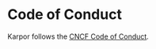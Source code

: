 # Code of Conduct

Karpor follows the [CNCF Code of Conduct](https://github.com/cncf/foundation/blob/master/code-of-conduct.md).
